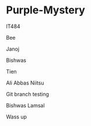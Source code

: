 # Purple-Mystery
IT484

Bee 

Janoj

Bishwas

Tien

Ali Abbas Niitsu

Git branch testing

Bishwas Lamsal

Wass up 